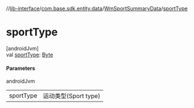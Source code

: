 //[lib-interface](../../../index.md)/[com.base.sdk.entity.data](../index.md)/[WmSportSummaryData](index.md)/[sportType](sport-type.md)

# sportType

[androidJvm]\
val [sportType](sport-type.md): [Byte](https://kotlinlang.org/api/latest/jvm/stdlib/kotlin/-byte/index.html)

#### Parameters

androidJvm

| | |
|---|---|
| sportType | 运动类型(Sport type) |

